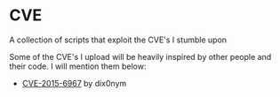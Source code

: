 # CVE
A collection of scripts that exploit the CVE's I stumble upon

Some of the CVE's I upload will be heavily inspired by other people and their code. I will mention them below:
- [CVE-2015-6967](https://github.com/dix0nym/CVE-2015-6967) by dix0nym

